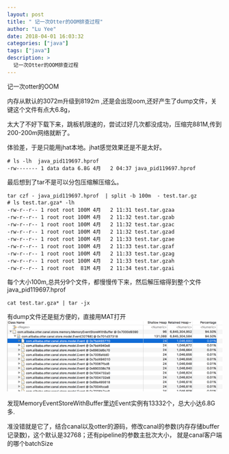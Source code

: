 ```yaml
---
layout: post
title: " 记一次Otter的OOM排查过程"
author: "Lu Yee"
date: 2018-04-01 16:03:32
categories: ["java"]
tags: ["java"]
description: >
  记一次Otter的OOM排查过程
---
```



记一次otter的OOM

内存从默认的3072m升级到8192m ,还是会出现oom,还好产生了dump文件，关键这个文件有点大6.8g，

太大了不好下载下来，跳板机限速的，尝试过好几次都没成功，压缩完881M,传到200-200m网络就断了。

体验差，于是只能用jhat本地。jhat感觉效果还是不是太好。


```
# ls -lh  java_pid119697.hprof
-rw------- 1 data data 6.8G 4月   2 04:37 java_pid119697.hprof
```

最后想到了tar不是可以分包压缩解压缩么。

```
tar czf - java_pid119697.hprof  | split -b 100m  - test.tar.gz
# ls test.tar.gza* -lh
-rw-r--r-- 1 root root 100M 4月   2 11:31 test.tar.gzaa
-rw-r--r-- 1 root root 100M 4月   2 11:32 test.tar.gzab
-rw-r--r-- 1 root root 100M 4月   2 11:32 test.tar.gzac
-rw-r--r-- 1 root root 100M 4月   2 11:32 test.tar.gzad
-rw-r--r-- 1 root root 100M 4月   2 11:33 test.tar.gzae
-rw-r--r-- 1 root root 100M 4月   2 11:33 test.tar.gzaf
-rw-r--r-- 1 root root 100M 4月   2 11:33 test.tar.gzag
-rw-r--r-- 1 root root 100M 4月   2 11:33 test.tar.gzah
-rw-r--r-- 1 root root  81M 4月   2 11:34 test.tar.gzai
```

每个大小100m,总共分9个文件，都慢慢传下来，然后解压缩得到整个文件java_pid119697.hprof

```
cat test.tar.gza* | tar -jx
```

有dump文件还是挺方便的，直接用MAT打开
![](/images/otter_oom.png)
 
发现MemoryEventStoreWithBuffer里边Event实例有13332个，总大小达6.8G多.

准没错就是它了，结合canal以及otter的源码，修改canal的参数(内存存储buffer记录数)，这个默认是32768；还有pipeline的参数主批次大小，
就是canal客户端的哪个batchSize
 
